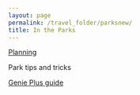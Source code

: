 ```yaml
---
layout: page
permalink: /travel_folder/parksnew/
title: In the Parks
---
```


[Planning](https://stuartmonro.github.io/travel_folder/parkplanning 'plan plan plan')

Park tips and tricks

[Genie Plus guide](https://stuartmonro.github.io/travel_folder/parksgenieplus 'G+')
